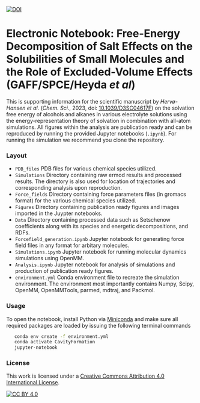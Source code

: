 [![DOI](https://zenodo.org/badge/DOI/10.5281/zenodo.8307837.svg)](https://doi.org/10.5281/zenodo.8307837)

# Electronic Notebook: Free-Energy Decomposition of Salt Effects on the Solubilities of Small Molecules and the Role of Excluded-Volume Effects (GAFF/SPCE/Heyda _et al_)

This is supporting information for the scientific manuscript by _Hervø-Hansen et al._ (_Chem. Sci._, 2023, doi: [10.1039/D3SC04617F](https://doi.org/10.1039/D3SC04617F)) on the solvation free energy of alcohols and alkanes in various electrolyte solutions using the energy-representation theory of solvation in combination with all-atom simulations. All figures within the analysis are publication ready and can be reproduced by running the provided Jupyter notebooks (`.ipynb`). For running the simulation we recommend you clone the repository.

### Layout
- `PDB_files` PDB files for various chemical species utilized.
- `Simulations` Directory containing raw ermod results and processed results. The directory is also used for location of trajectories and corresponding analysis upon reproduction.
- `Force_fields` Directory containing force parameters files (in gromacs format) for the various chemical species utilized.
- `Figures` Directory containing publication ready figures and images imported in the Juypter notebooks.
- `Data` Directory containing processed data such as Setschenow coefficients along with its species and energetic decompositions, and RDFs.
- `Forcefield_generation.ipynb` Jupyter notebook for generating force field files in any format for arbitary molecules.
- `Simulations.ipynb` Jupyter notebook for running molecular dynamics simulations using OpenMM.
- `Analysis.ipynb` Jupyter notebook for analysis of simulations and production of publication ready figures.
- `environment.yml` Conda environment file to recreate the simulation environment. The environment most importantly contains Numpy, Scipy, OpenMM, OpenMMTools, parmed, mdtraj, and Packmol.

### Usage
To open the notebook, install Python via [Miniconda](https://conda.io/miniconda.html) and make sure all required packages are loaded by issuing the following terminal commands
```bash
   conda env create -f environment.yml
   conda activate CavityFormation
   jupyter-notebook
```

### License
This work is licensed under a
[Creative Commons Attribution 4.0 International License][cc-by].

[![CC BY 4.0][cc-by-image]][cc-by]

[cc-by]: http://creativecommons.org/licenses/by/4.0/
[cc-by-image]: https://i.creativecommons.org/l/by/4.0/88x31.png
[cc-by-shield]: https://img.shields.io/badge/License-CC%20BY%204.0-lightgrey.svg
